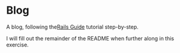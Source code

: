 # Blog
A blog, following the[Rails Guide](https://guides.rubyonrails.org/getting_started.html) tutorial step-by-step.

I will fill out the remainder of the README when further along in this exercise.
